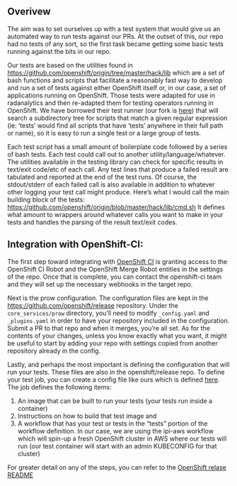 ## Overivew

The aim was to set ourselves up with a test system that would give us an automated way to run tests against our PRs.  At the outset of this, our repo had no tests of any sort, so the first task became getting some basic tests running against the bits in our repo.

Our tests are based on the utilities found in https://github.com/openshift/origin/tree/master/hack/lib which are a set of bash functions and scripts that facilitate a reasonably fast way to develop and run a set of tests against either OpenShift itself or, in our case, a set of applications running on OpenShift.  Those tests were adapted for use in radanalytics and then re-adapted them for testing operators running in OpenShift.  We have borrowed their test runner (our fork is [here](https://github.com/crobby/peak)) that will search a subdirectory tree for scripts that match a given regular expression (ie:  ‘tests’ would find all scripts that have ‘tests’ anywhere in their full path or name), so it is easy to run a single test or a large group of tests.

Each test script has a small amount of boilerplate code followed by a series of bash tests.  Each test could call out to another utility/language/whatever.  The utilities available in the testing library can check for specific results in text/exit code/etc of each call.  Any test lines that produce a failed result are tabulated and reported at the end of the test runs.  Of course, the stdout/stderr of each failed call is also available in addition to whatever other logging your test call might produce.  Here’s what I would call the main building block of the tests:  https://github.com/openshift/origin/blob/master/hack/lib/cmd.sh It defines what amount to wrappers around whatever calls you want to make in your tests and handles the parsing of the result text/exit codes.

## Integration with OpenShift-CI:

The first step toward integrating with [OpenShift CI](https://github.com/openshift/release) is granting access to the OpenShift CI Robot and the OpenShift Merge Robot entities in the settings of the repo.  Once that is complete, you can contact the openshift-ci team and they will set up the necessary webhooks in the target repo.

Next is the prow configuration.  The configuration files are kept in the https://github.com/openshift/release repository.  Under the `core_services/prow` directory, you’ll need to modify `_config.yaml` and `_plugins.yaml` in order to have your repository included in the configuration.  Submit a PR to that repo and when it merges, you’re all set.  As for the contents of your changes, unless you know exactly what you want, it might be useful to start by adding your repo with settings copied from another repository already in the config.

Lastly, and perhaps the most important is defining the configuration that will run your tests.  These files are also in the openshift/release repo.  To define your test job, you can create a config file like ours which is defined [here](https://github.com/openshift/release/blob/master/ci-operator/config/opendatahub-io/odh-manifests/opendatahub-io-odh-manifests-master.yaml).  The job defines the following items:  
1) An image that can be built to run your tests (your tests run inside a container) 
2) Instructions on how to build that test image and 
3) A workflow that has your test or tests in the “tests” portion of the workflow definition.  In our case, we are using the ipi-aws workflow which will spin-up a fresh OpenShift cluster in AWS where our tests will run (our test container will start with an admin KUBECONFIG for that cluster)

For greater detail on any of the steps, you can refer to the [OpenShift relase README](https://github.com/openshift/release/blob/master/README.md)